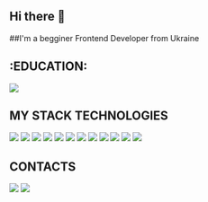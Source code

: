 ## Hi there 👋

##I'm a begginer Frontend Developer from Ukraine

## :EDUCATION:

<img src="https://img.shields.io/badge/goit-00008B?style=for-the-badge&logo=goit&logoColor=white"/>

## MY STACK TECHNOLOGIES

<img src="https://img.shields.io/badge/Figma-FF0000?style=for-the-badge&logo=figma&logoColor=white" /> <img src="https://img.shields.io/badge/VSCode-0078D4?style=for-the-badge&logo=visual%20studio%20code&logoColor=white"/> <img src="https://img.shields.io/badge/HTML5-E34F26?style=for-the-badge&logo=html5&logoColor=white"/> <img src="https://img.shields.io/badge/CSS3-1572B6?style=for-the-badge&logo=css3&logoColor=white"/> <img src="https://img.shields.io/badge/JavaScript-323330?style=for-the-badge&logo=javascript&logoColor=F7DF1E"/>
<img src="https://img.shields.io/badge/json-5E5C5C?style=for-the-badge&logo=json&logoColor=white"/> <img src="https://img.shields.io/badge/prettier-1A2C34?style=for-the-badge&logo=prettier&logoColor=F7BA3E"/> <img src="https://img.shields.io/badge/GitHub-100000?style=for-the-badge&logo=github&logoColor=white"/> <img src="https://img.shields.io/badge/GNU%20Bash-4EAA25?style=for-the-badge&logo=GNU%20Bash&logoColor=white"/> <img src="https://img.shields.io/badge/React-20232A?style=for-the-badge&logo=react&logoColor=61DAFB"/> <img src="https://img.shields.io/badge/Node.js-339933?style=for-the-badge&logo=nodedotjs&logoColor=white"/> <img src="https://img.shields.io/badge/Lodash-3492FF?style=for-the-badge&logo=lodash&logoColor=white"/>

## CONTACTS

<a href="https://www.instagram.com/glorry_miss/"><img src="https://img.shields.io/badge/Instagram-E4405F?style=for-the-badge&logo=instagram&logoColor=white"/></a> <a href="https://www.linkedin.com/in/yuliia-zherebetska/"><img src="https://img.shields.io/badge/LinkedIn-0077B5?style=for-the-badge&logo=linkedin&logoColor=white"/></a>

<!--
**glorrymiss/glorrymiss** is a ✨ _special_ ✨ repository because its `README.md` (this file) appears on your GitHub profile.

Here are some ideas to get you started:

- 🔭 I’m currently working on ...
- 🌱 I’m currently learning ...
- 👯 I’m looking to collaborate on ...
- 🤔 I’m looking for help with ...
- 💬 Ask me about ...
- 📫 How to reach me: ...
- 😄 Pronouns: ...
- ⚡ Fun fact: ...
  -->
